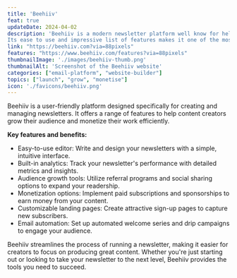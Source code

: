 ```yaml
---
title: 'Beehiiv'
feat: true
updateDate: 2024-04-02
description: 'Beehiiv is a modern newsletter platform well know for help businesses and content creators grow their audience.
Its ease to use and impressive list of features makes it one of the most popular plarforms for creators.'
link: "https://beehiiv.com?via=88pixels"
features: "https://www.beehiiv.com/features?via=88pixels"
thumbnailImage: './images/beehiiv-thumb.png'
thumbnailAlt: 'Screenshot of the Beehiiv website'
categories: ["email-platform", "website-builder"]
topics: ["launch", "grow", "monetise"]
icon: './favicons/beehiiv.png'
---
```


Beehiiv is a user-friendly platform designed specifically for creating and managing newsletters. It offers a range of features to help content creators grow their audience and monetize their work efficiently.

<b>Key features and benefits:</b>

- Easy-to-use editor: Write and design your newsletters with a simple, intuitive interface.
- Built-in analytics: Track your newsletter's performance with detailed metrics and insights.
- Audience growth tools: Utilize referral programs and social sharing options to expand your readership.
- Monetization options: Implement paid subscriptions and sponsorships to earn money from your content.
- Customizable landing pages: Create attractive sign-up pages to capture new subscribers.
- Email automation: Set up automated welcome series and drip campaigns to engage your audience.

Beehiiv streamlines the process of running a newsletter, making it easier for creators to focus on producing great content. Whether you're just starting out or looking to take your newsletter to the next level, Beehiiv provides the tools you need to succeed.